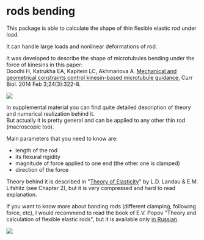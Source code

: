 rods bending
============

This package is able to calculate the shape of thin flexible elastic rod under load.

It can handle large loads and nonlinear deformations of rod.

It was developed to describe the shape of microtubules bending
under the force of kinesins in this paper:   
Doodhi H, Katrukha EA, Kapitein LC, Akhmanova A. [Mechanical and geometrical constraints control kinesin-based microtubule guidance.](http://www.ncbi.nlm.nih.gov/pubmed/24462000) Curr Biol. 2014 Feb 3;24(3):322-8.  


<img src="http://katpyxa.info/software/rods_bending/rods_bending.gif"/> 

In supplemental material you can find quite detailed description of theory and numerical realization behind it.  
But actually it is pretty general and can be applied to any other thin rod (macroscopic too).

Main parameters that you need to know are:   
- length of the rod  
- its flexural rigidity  
- magnitude of force applied to one end (the other one is clamped)  
- direction of the force  

Theory behind it is described in "[Theory of Elasticity](https://archive.org/details/TheoryOfElasticity)" by L.D. Landau & E.M. Lifshitz (see Chapter 2), but it is very compressed and hard to read explanation.

If you want to know more about banding rods (different clamping, following force, etc), I would recommend to read the book of E.V. Popov "Theory and calculation of flexible elastic rods", but it is available only [in Russian](http://katpyxa.info/software/rods_bending/Popov%20E.V.%20Teoriya%20i%20raschet%20gibkih%20uprugih%20sterzhnej%20(Nauka,%201986)(ru)(K)(600dpi)(T)(296s)_PCem_.djvu).

<img src="http://katpyxa.info/software/rods_bending/popov.png" />
